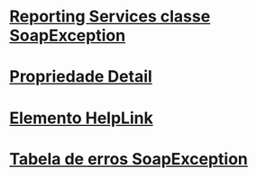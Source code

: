 # [Reporting Services classe SoapException](reporting-services-soapexception-class.md)
# [Propriedade Detail](detail-property.md)
# [Elemento HelpLink](helplink-element.md)
# [Tabela de erros SoapException](soapexception-errors-table.md)
